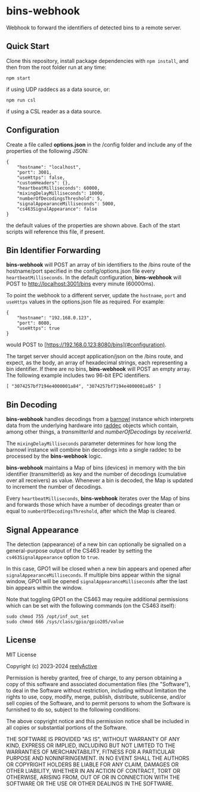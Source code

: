 bins-webhook
============

Webhook to forward the identifiers of detected bins to a remote server.


Quick Start
-----------

Clone this repository, install package dependencies with `npm install`, and then from the root folder run at any time:

    npm start

if using UDP raddecs as a data source, or:

    npm run csl

if using a CSL reader as a data source.


Configuration
-------------

Create a file called __options.json__ in the /config folder and include any of the properties of the following JSON:

    {
        "hostname": "localhost",
        "port": 3001,
        "useHttps": false,
        "customHeaders": {},
        "heartbeatMilliseconds": 60000,
        "mixingDelayMilliseconds": 10000,
        "numberOfDecodingsThreshold": 5,
        "signalAppearanceMilliseconds": 5000,
        "cs463SignalAppearance": false
    }

the default values of the properties are shown above.  Each of the start scripts will reference this file, if present.


Bin Identifier Forwarding
-------------------------

__bins-webhook__ will POST an array of bin identifiers to the /bins route of the hostname/port specified in the config/options.json file every `heartbeatMilliseconds`.  In the default configuration, __bins-webhook__ will POST to [http://localhost:3001/bins](#configuration) every minute (60000ms).

To point the webhook to a different server, update the `hostname`, `port` and `useHttps` values in the options.json file as required.  For example:

    {
        "hostname": "192.168.0.123",
        "port": 8080,
        "useHttps": true
    }

would POST to [https://192.168.0.123:8080/bins](#configuration).

The target server should accept application/json on the /bins route, and expect, as the body, an array of hexadecimal strings, each representing a bin identifier.  If there are no bins, __bins-webhook__ will POST an empty array.  The following example includes two 96-bit EPC identifiers.

    [ "3074257bf7194e4000001a84", "3074257bf7194e4000001a85" ]


Bin Decoding
------------

__bins-webhook__ handles decodings from a [barnowl](https://github.com/reelyactive/barnowl) instance which interprets data from the underlying hardware into [raddec](https://github.com/reelyactive/raddec) objects which contain, among other things, a _transmitterId_ and _numberOfDecodings_ by _receiverId_.

The `mixingDelayMilliseconds` parameter determines for how long the barnowl instance will combine bin decodings into a single raddec to be processed by the __bins-webhook__ logic.

__bins-webhook__ maintains a Map of bins (devices) in memory with the bin identifier (transmitterId) as key and the number of decodings (cumulative over all receivers) as value.  Whenever a bin is decoded, the Map is updated to increment the number of decodings.

Every `heartbeatMilliseconds`, __bins-webhook__ iterates over the Map of bins and forwards those which have a number of decodings greater than or equal to `numberOfDecodingsThreshold`, after which the Map is cleared.


Signal Appearance
-----------------

The detection (appearance) of a new bin can optionally be signalled on a general-purpose output of the CS463 reader by setting the `cs463SignalAppearance` option to `true`.

In this case, GPO1 will be closed when a new bin appears and opened after `signalAppearanceMilliseconds`.  If multiple bins appear within the signal window, GPO1 will be opened `signalAppearanceMilliseconds` after the last bin appears within the window.

Note that toggling GPO1 on the CS463 may require additional permissions which can be set with the following commands (on the CS463 itself):

    sudo chmod 755 /opt/inf_out_set
    sudo chmod 666 /sys/class/gpio/gpio205/value


License
-------

MIT License

Copyright (c) 2023-2024 [reelyActive](https://www.reelyactive.com)

Permission is hereby granted, free of charge, to any person obtaining a copy of this software and associated documentation files (the "Software"), to deal in the Software without restriction, including without limitation the rights to use, copy, modify, merge, publish, distribute, sublicense, and/or sell copies of the Software, and to permit persons to whom the Software is furnished to do so, subject to the following conditions:

The above copyright notice and this permission notice shall be included in all copies or substantial portions of the Software.

THE SOFTWARE IS PROVIDED "AS IS", WITHOUT WARRANTY OF ANY KIND, EXPRESS OR 
IMPLIED, INCLUDING BUT NOT LIMITED TO THE WARRANTIES OF MERCHANTABILITY, 
FITNESS FOR A PARTICULAR PURPOSE AND NONINFRINGEMENT. IN NO EVENT SHALL THE 
AUTHORS OR COPYRIGHT HOLDERS BE LIABLE FOR ANY CLAIM, DAMAGES OR OTHER 
LIABILITY, WHETHER IN AN ACTION OF CONTRACT, TORT OR OTHERWISE, ARISING FROM, 
OUT OF OR IN CONNECTION WITH THE SOFTWARE OR THE USE OR OTHER DEALINGS IN 
THE SOFTWARE.